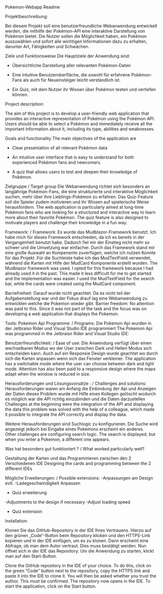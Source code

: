 Pokemon-Webapp Readme 

Projektbeschreibung: 

Bei diesem Projekt soll eine benutzerfreundliche Webanwendung entwickelt werden, die mithilfe der Pokémon-API eine interaktive Darstellung von Pokémon bietet. Die Nutzer sollen die Möglichkeit haben, ein Pokémon auszuwählen und sofort alle wichtigen Informationen dazu zu erhalten, darunter Art, Fähigkeiten und Schwächen.

Ziele und Funktionsweise
Die Hauptziele der Anwendung sind:

- Übersichtliche Darstellung aller relevanten Pokémon-Daten

- Eine intuitive Benutzeroberfläche, die sowohl für erfahrene Pokémon-Fans als auch für Neueinsteiger leicht verständlich ist.

- Ein Quiz, mit dem Nutzer ihr Wissen über Pokémon testen und vertiefen können.

Project description: 

The aim of this project is to develop a user-friendly web application that provides an interactive representation of Pokémon using the Pokémon API. Users should be able to select a Pokémon and immediately receive all the important information about it, including its type, abilities and weaknesses.

Goals and functionality
The main objectives of the application are

- Clear presentation of all relevant Pokémon data

- An intuitive user interface that is easy to understand for both experienced Pokémon fans and newcomers.

- A quiz that allows users to test and deepen their knowledge of Pokémon.

Zielgruppe / Target group
Die Webanwendung richtet sich besonders an langjährige Pokémon-Fans, die eine strukturierte und interaktive Möglichkeit suchen, mehr über ihre Lieblings-Pokémon zu erfahren. Das Quiz-Feature soll die Spieler zudem motivieren und ihr Wissen auf spielerische Weise herausfordern.
The web application is particularly aimed at long-time Pokémon fans who are looking for a structured and interactive way to learn more about their favorite Pokémon. The quiz feature is also designed to motivate players and challenge their knowledge in a fun way.

Framework: / Framework: 
Es wurde das Mudblazor-Framework benutzt. Ich habe mich für dieses Framework entschieden, da ich es bereits in der Vergangenheit benutzt habe. Dadurch fiel mir der Einstieg nicht mehr so schwer und die Umsetzung war einfacher. Durch das Framework stand mir eine große Auswahl an Kompenente zuverfügen, welche ich nutzen Konnte für das Projekt .Für die Suchleiste habe ich das MudTextField verwendet, während die Karten mit Hilfe der MudCard Komponente erstellt wurden.
The Mudblazor framework was used. I opted for this framework because I had already used it in the past. This made it less difficult for me to get started and the implementation was easier. I used the MudTextField for the search bar, while the cards were created using the MudCard component.

Barriefreiheit: Darauf wurde nicht geachtet. Da es nicht teil der Aufgabenstellung war und der Fokus drauf lag eine Webanwendung zu entwicklen welche die Pokemon wieder gibt. 
Barrier freedom: No attention was paid to this. Since it was not part of the task and the focus was on developing a web application that displays the Pokemon. 

Tools: Pokemon Api 
Programme: / Programs:
Die Pokemon Api wurden in der Jetbraisn Rider und Visual Studio IDE programmiert
The Pokemon Api was programmed in the Jetbraisn Rider and Visual Studio IDE: 

Benutzerfreundlichkeit: / Ease of use:
Die Anwendung verfügt über einen wechselbaren Modus wo der User zwischen Dark und Hellen Modus sich entscheiden kann. Auch auf ein Responsie Design wurde geachtet wo durch sich die Karten anpassen wenn sich das Fenster verkleiner. 
The application has a switchable mode where the user can choose between dark and light mode. Attention has also been paid to a responsive design where the maps adapt when the window is reduced in size. 

Herausforderungen und Lösungsvorsätze : / Challenges and solutions:
Herausforderungen waren am Anfang die Einbindung der Api und Anzeigen der Daten dieses Problem wurde mit Hilfe eines Kollegen gelöscht wodurch es möglich war die API richtig einzubinden und die Daten darzustellen 
Challenges at the beginning were the integration of the API and displaying the data this problem was solved with the help of a colleague, which made it possible to integrate the API correctly and display the data.

Weitere Herausforderungen sind Suchlogic zu konfigurieren. Die Suche wird angezeigt jedoch bei Eingabe eines Pokemons erscheint ein anderes.   
Other challenges are configuring search logic. The search is displayed, but when you enter a Pokemon, a different one appears.

Was hat besonders gut funktioniert ? / What worked particularly well? 

Gestaltung der Karten und das Programmieren zwischen den 2 Verschiedenen IDE 
Designing the cards and programming between the 2 different IDEs 

Mögliche Erweiterungen: / Possible extensions:
  -Anpassungen am Design evtl. 
  -Ladegeschwindigkeit Anpassen
  - Quiz erweiterung

  -Adjustments to the design if necessary 
  -Adjust loading speed
  - Quiz extension


Installation: 

Klonen Sie das GitHub-Repository in der IDE Ihres Vertrauens. Hierzu auf den grünen „Code“-Button beim Repository klicken und den HTTPS-Link kopieren und in der IDE einfügen, um es zu klonen. Dann erscheint eine Abfrage, ob man dem Autor vertraut. Dies muss bestätigt werden. Nun öffnet sich in der IDE das Repository. Um die Anwendung zu starten, klickt man auf den Start-Button.

Clone the GitHub repository in the IDE of your choice. To do this, click on the green “Code” button next to the repository, copy the HTTPS link and paste it into the IDE to clone it. You will then be asked whether you trust the author. This must be confirmed. The repository now opens in the IDE. To start the application, click on the Start button.
